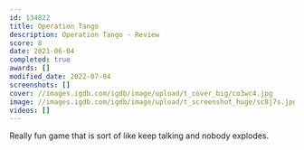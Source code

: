 ```yaml
---
id: 134822
title: Operation Tango
description: Operation Tango - Review
score: 8
date: 2021-06-04
completed: true
awards: []
modified_date: 2022-07-04
screenshots: []
cover: //images.igdb.com/igdb/image/upload/t_cover_big/co3wc4.jpg
image: //images.igdb.com/igdb/image/upload/t_screenshot_huge/sc8j7s.jpg
videos: []
---
```

Really fun game that is sort of like keep talking and nobody explodes.